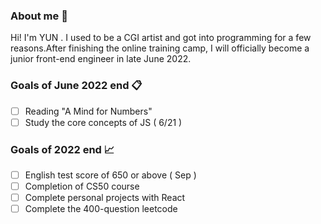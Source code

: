 <!--
**yunimm/yunimm** is a ✨ _special_ ✨ repository because its `README.md` (this file) appears on your GitHub profile.

Here are some ideas to get you started:

- 🔭 I’m currently working on ...
- 🌱 I’m currently learning ...
- 👯 I’m looking to collaborate on ...
- 🤔 I’m looking for help with ...
- 💬 Ask me about ...
- 📫 How to reach me: ...
- 😄 Pronouns: ...
- ⚡ Fun fact: ...
-->
### About me 👋
Hi! I'm YUN . I used to be a CGI artist and got into programming for a few reasons.After finishing the online training camp, I will officially become a junior front-end engineer in late June 2022.

### Goals of June 2022 end 📋
- [ ] Reading "A Mind for Numbers"
- [ ] Study the core concepts of JS ( 6/21 )

### Goals of 2022 end 📈
- [ ]  English test score of 650 or above ( Sep )
- [ ]  Completion of CS50 course
- [ ]  Complete personal projects with React 
- [ ]  Complete the 400-question leetcode
